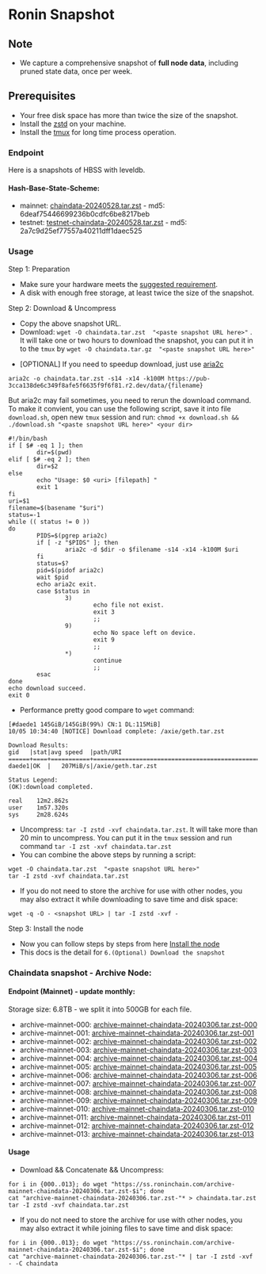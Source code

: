 # Ronin Snapshot

## Note
- We capture a comprehensive snapshot of **full node data**, including pruned state data, once per week.

## Prerequisites
- Your free disk space has more than twice the size of the snapshot.
- Install the [zstd](https://github.com/facebook/zstd) on your machine.
- Install the [tmux](https://github.com/tmux/tmux/wiki/Installing) for long time process operation.


### Endpoint

Here is a snapshots of HBSS with leveldb.

#### Hash-Base-State-Scheme:

- mainnet: [chaindata-20240528.tar.zst](https://pub-3cca138de6c349f8afe5f6635f9f6f81.r2.dev/data/chaindata-20240528.tar.zst) - md5: 6deaf75446699236b0cdfc6be8217beb
- testnet: [testnet-chaindata-20240528.tar.zst](https://pub-3cca138de6c349f8afe5f6635f9f6f81.r2.dev/data/testnet-chaindata-20240528.tar.zst) - md5: 2a7c9d25ef77557a40211dff1daec525

### Usage

Step 1: Preparation
- Make sure your hardware meets the [suggested requirement](https://docs.roninchain.com/docs/node-operators/mainnet/non-validator#install-the-node).
- A disk with enough free storage, at least twice the size of the snapshot.

Step 2: Download & Uncompress
- Copy the above snapshot URL.
- Download:  `wget -O chaindata.tar.zst  "<paste snapshot URL here>"` . It will take one or two hours to download the snapshot, you can put it in to the `tmux` by `wget -O chaindata.tar.gz  "<paste snapshot URL here>"`


* [OPTIONAL] If you need to speedup download, just use [aria2c](https://github.com/aria2/aria2)
```
aria2c -o chaindata.tar.zst -s14 -x14 -k100M https://pub-3cca138de6c349f8afe5f6635f9f6f81.r2.dev/data/{filename}
```

But aria2c may fail sometimes, you need to rerun the download command. To make it convient, you can use the following script, save it into file `download.sh`, open new `tmux` session and run: `chmod +x download.sh && ./download.sh "<paste snapshot URL here>" <your dir>`
```
#!/bin/bash
if [ $# -eq 1 ]; then
        dir=$(pwd)
elif [ $# -eq 2 ]; then
        dir=$2
else
        echo "Usage: $0 <uri> [filepath] "
        exit 1
fi
uri=$1
filename=$(basename "$uri")
status=-1
while (( status != 0 ))
do
        PIDS=$(pgrep aria2c)
        if [ -z "$PIDS" ]; then
                aria2c -d $dir -o $filename -s14 -x14 -k100M $uri
        fi
        status=$?
        pid=$(pidof aria2c)
        wait $pid
        echo aria2c exit.
        case $status in
                3)
                        echo file not exist.
                        exit 3
                        ;;
                9)
                        echo No space left on device.
                        exit 9
                        ;;
                *)
                        continue
                        ;;
        esac
done
echo download succeed.
exit 0
```

- Performance pretty good compare to `wget` command:

```
[#daede1 145GiB/145GiB(99%) CN:1 DL:115MiB]
10/05 10:34:40 [NOTICE] Download complete: /axie/geth.tar.zst

Download Results:
gid   |stat|avg speed  |path/URI
======+====+===========+=======================================================
daede1|OK  |   207MiB/s|/axie/geth.tar.zst

Status Legend:
(OK):download completed.

real    12m2.862s
user    1m57.320s
sys     2m28.624s
```

- Uncompress: `tar -I zstd -xvf chaindata.tar.zst`. It will take more than 20 min to uncompress. You can put it in the `tmux` session and run command `tar -I zst -xvf chaindata.tar.zst`
- You can combine the above steps by running a script:

```
wget -O chaindata.tar.zst  "<paste snapshot URL here>"
tar -I zstd -xvf chaindata.tar.zst
```


- If you do not need to store the archive for use with other nodes, you may also extract it while downloading to save time and disk space:
```
wget -q -O - <snapshot URL> | tar -I zstd -xvf -
```


Step 3: Install the node
- Now you can follow steps by steps from here [Install the node ](https://docs.roninchain.com/docs/node-operators/mainnet/non-validator#install-the-node)
- This docs is the detail for `6.(Optional) Download the snapshot`

### Chaindata snapshot - Archive Node:

#### Endpoint (Mainnet) - update monthly:

Storage size: 6.8TB - we split it into 500GB for each file.

- archive-mainnet-000: [archive-mainnet-chaindata-20240306.tar.zst-000](https://ss.roninchain.com/archive-mainnet-chaindata-20240306.tar.zst-000)
- archive-mainnet-001: [archive-mainnet-chaindata-20240306.tar.zst-001](https://ss.roninchain.com/archive-mainnet-chaindata-20240306.tar.zst-001)
- archive-mainnet-002: [archive-mainnet-chaindata-20240306.tar.zst-002](https://ss.roninchain.com/archive-mainnet-chaindata-20240306.tar.zst-002)
- archive-mainnet-003: [archive-mainnet-chaindata-20240306.tar.zst-003](https://ss.roninchain.com/archive-mainnet-chaindata-20240306.tar.zst-003)
- archive-mainnet-004: [archive-mainnet-chaindata-20240306.tar.zst-004](https://ss.roninchain.com/archive-mainnet-chaindata-20240306.tar.zst-004)
- archive-mainnet-005: [archive-mainnet-chaindata-20240306.tar.zst-005](https://ss.roninchain.com/archive-mainnet-chaindata-20240306.tar.zst-005)
- archive-mainnet-006: [archive-mainnet-chaindata-20240306.tar.zst-006](https://ss.roninchain.com/archive-mainnet-chaindata-20240306.tar.zst-006)
- archive-mainnet-007: [archive-mainnet-chaindata-20240306.tar.zst-007](https://ss.roninchain.com/archive-mainnet-chaindata-20240306.tar.zst-007)
- archive-mainnet-008: [archive-mainnet-chaindata-20240306.tar.zst-008](https://ss.roninchain.com/archive-mainnet-chaindata-20240306.tar.zst-008)
- archive-mainnet-009: [archive-mainnet-chaindata-20240306.tar.zst-009](https://ss.roninchain.com/archive-mainnet-chaindata-20240306.tar.zst-009)
- archive-mainnet-010: [archive-mainnet-chaindata-20240306.tar.zst-010](https://ss.roninchain.com/archive-mainnet-chaindata-20240306.tar.zst-010)
- archive-mainnet-011: [archive-mainnet-chaindata-20240306.tar.zst-011](https://ss.roninchain.com/archive-mainnet-chaindata-20240306.tar.zst-011)
- archive-mainnet-012: [archive-mainnet-chaindata-20240306.tar.zst-012](https://ss.roninchain.com/archive-mainnet-chaindata-20240306.tar.zst-012)
- archive-mainnet-013: [archive-mainnet-chaindata-20240306.tar.zst-013](https://ss.roninchain.com/archive-mainnet-chaindata-20240306.tar.zst-013)


#### Usage
- Download && Concatenate && Uncompress:

```shell
for i in {000..013}; do wget "https://ss.roninchain.com/archive-mainnet-chaindata-20240306.tar.zst-$i"; done
cat "archive-mainnet-chaindata-20240306.tar.zst-"* > chaindata.tar.zst
tar -I zstd -xvf chaindata.tar.zst
```

- If you do not need to store the archive for use with other nodes, you may also extract it while joining files to save time and disk space:

```shell
for i in {000..013}; do wget "https://ss.roninchain.com/archive-mainnet-chaindata-20240306.tar.zst-$i"; done
cat "archive-mainnet-chaindata-20240306.tar.zst-"* | tar -I zstd -xvf - -C chaindata
```
